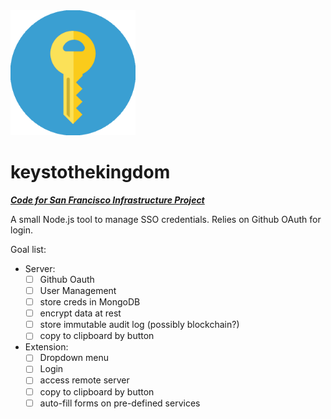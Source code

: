 <img src="/k2k.png" width="200" />

# keystothekingdom

***[Code for San Francisco Infrastructure Project](http://codeforsanfrancisco.org/infrastructure)***

A small Node.js tool to manage SSO credentials. Relies on Github OAuth for login.

Goal list:

- Server:
  - [ ] Github Oauth
  - [ ] User Management
  - [ ] store creds in MongoDB
  - [ ] encrypt data at rest
  - [ ] store immutable audit log (possibly blockchain?)
  - [ ] copy to clipboard by button
- Extension:
  - [ ] Dropdown menu
  - [ ] Login
  - [ ] access remote server
  - [ ] copy to clipboard by button
  - [ ] auto-fill forms on pre-defined services
